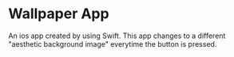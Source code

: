 # Wallpaper App

An ios app created by using Swift. This app changes to a different "aesthetic background image" everytime the 
button is pressed. 
